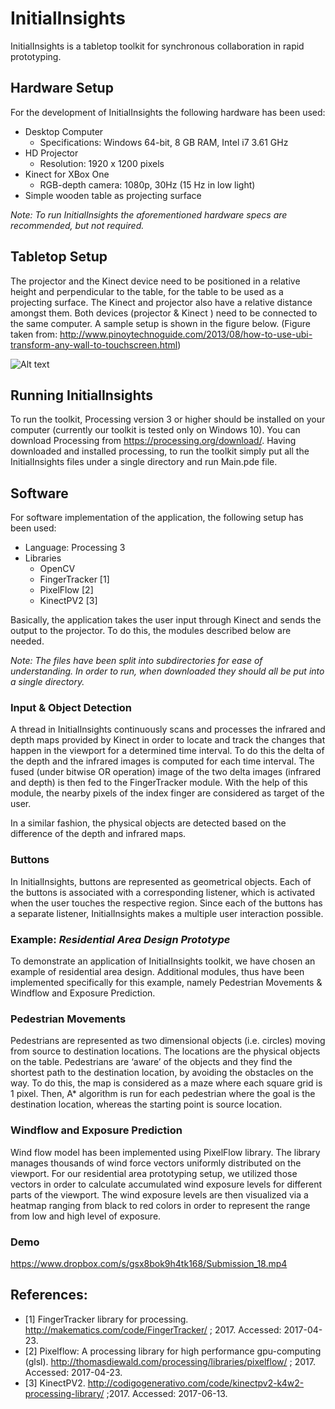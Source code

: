 # InitialInsights
InitialInsights is a tabletop toolkit  for synchronous collaboration in rapid prototyping.
## Hardware Setup
 
For the development of InitialInsights the following hardware has been used:
- Desktop Computer
  - Specifications: Windows 64-bit, 8 GB RAM, Intel i7 3.61 GHz
- HD Projector
  - Resolution: 1920 x 1200 pixels
- Kinect for XBox One
  - RGB-depth camera: 1080p, 30Hz (15 Hz in low light)
- Simple wooden table as projecting surface
 
*Note: To run InitialInsights the aforementioned hardware specs are recommended, but not required.*
## Tabletop Setup

The  projector and the Kinect device need to be positioned in a relative height and perpendicular to the table, for the table to be used as a projecting surface. The Kinect and projector also have a relative distance amongst them. Both devices (projector & Kinect )  need to be connected to the same computer. A sample setup is shown in the figure below. (Figure taken from: http://www.pinoytechnoguide.com/2013/08/how-to-use-ubi-transform-any-wall-to-touchscreen.html)


![Alt text](http://1.bp.blogspot.com/-5vnsfpF8N9E/Ug0Q8L_X2HI/AAAAAAAAE8I/1E8D8G2auYQ/s1600/Ubi-Finger-Mode-Setup.jpg "Tabletop setup")

## Running InitialInsights

To run the toolkit, Processing version 3 or higher should be installed on your computer (currently our toolkit is tested only on Windows 10). You can download Processing from https://processing.org/download/.
Having downloaded and installed processing, to run the toolkit simply put all the InitialInsights files under a single directory and run Main.pde file.

## Software
 
For software implementation of the application, the following setup has been used:
- Language: Processing 3
- Libraries
  - OpenCV
  - FingerTracker [1]
  - PixelFlow [2]
  - KinectPV2 [3]
 
Basically, the application takes the user input through Kinect and sends the output to the projector. To do this, the modules described below are needed.

*Note: The files have been split into subdirectories for ease of understanding. In order to run, when downloaded they should all be put into a single directory.*

### Input & Object Detection
A thread in InitialInsights continuously scans and processes the infrared and depth maps provided by Kinect in order to locate and track the changes that happen in the viewport for a determined time interval. To do this the delta of the depth and the infrared images is computed for each time interval. The fused (under bitwise OR operation) image of the two delta images (infrared and depth) is then fed to the FingerTracker module. With the help of this module, the nearby pixels of the index finger are considered as target of the user.
 
In a similar fashion, the physical objects are detected based on the difference of the depth and infrared maps.
 
### Buttons 
 
In InitialInsights, buttons are represented as geometrical objects. Each of the buttons is associated with a corresponding listener, which is activated when the user touches the respective region. Since each of the buttons has a separate listener, InitialInsights makes a multiple user interaction possible.  
 
 
### Example: *Residential Area Design Prototype*
 
To demonstrate an application of InitialInsights toolkit, we have chosen an example of residential area design. Additional modules, thus have been implemented specifically for this example, namely Pedestrian Movements & Windflow and Exposure Prediction.
 
### Pedestrian Movements
 
Pedestrians are represented as two dimensional objects (i.e. circles) moving from source to destination locations. The locations are the physical objects on the table. Pedestrians are ‘aware’ of the objects and they find the shortest path to the destination location, by avoiding the obstacles on the way. To do this, the map is considered as a maze where each square grid is 1 pixel.  Then, A* algorithm is run for each pedestrian where the goal is the destination location, whereas the starting point is source location. 
 
### Windflow and Exposure Prediction
 
Wind flow model has been implemented using PixelFlow library. The library manages thousands of wind force vectors uniformly distributed on the viewport. For our residential area prototyping setup, we utilized those vectors in order to calculate accumulated wind exposure levels for different parts of the viewport. The wind exposure levels are then visualized via a heatmap ranging from black to red colors in order to represent the range from low and high level of exposure.
 
### Demo

https://www.dropbox.com/s/gsx8bok9h4tk168/Submission_18.mp4
 
 
## References:
- [1] FingerTracker library for processing. http://makematics.com/code/FingerTracker/ ; 2017. Accessed: 2017-04-23.
- [2] Pixelflow: A processing library for high performance gpu-computing (glsl). http://thomasdiewald.com/processing/libraries/pixelflow/ ; 2017. Accessed: 2017-04-23.
- [3] KinectPV2. http://codigogenerativo.com/code/kinectpv2-k4w2-processing-library/ ;2017. Accessed: 2017-06-13.


